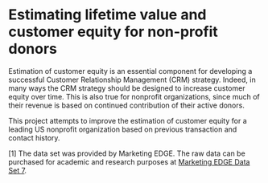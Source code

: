# Estimating lifetime value and customer equity for non-profit donors

Estimation of customer equity is an essential component for developing a successful Customer Relationship Management (CRM) strategy. Indeed, in many ways the CRM strategy should be designed to increase customer equity over time.  This is also true for nonprofit organizations, since much of their revenue is based on continued contribution of their active donors. 

This project attempts to improve the estimation of customer equity for a leading US nonprofit organization based on previous transaction and contact history. 






[1] The data set was provided by Marketing EDGE. The raw data can be purchased for academic and research purposes at [Marketing EDGE Data Set 7](http://www.marketingedge.org/marketing-programs/data-set-library). 
